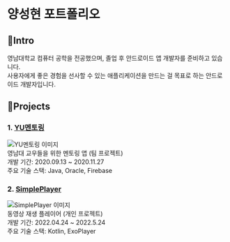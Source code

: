 # 양성현 포트폴리오<br/>
## 👦Intro
영남대학교 컴퓨터 공학을 전공했으며, 졸업 후 안드로이드 앱 개발자를 준비하고 있습니다.<br/>
사용자에게 좋은 경험을 선사할 수 있는 애플리케이션을 만드는 걸 목표로 하는 안드로이드 개발자입니다.<br/>
## 📝Projects
### 1. [YU멘토링](https://github.com/dogeby/YUMentoring)
![YU멘토링 이미지](https://user-images.githubusercontent.com/68229193/142297550-1faff9a6-1892-428b-af79-7d1c0209aea1.JPG)<br/>
영남대 교우들을 위한 멘토링 앱 (팀 프로젝트)<br/>
개발 기간: 2020.09.13 ~ 2020.11.27<br/>
주요 기술 스택: Java, Oracle, Firebase<br/>

### 2. [SimplePlayer](https://github.com/dogeby/SimplePlayer)
![SimplePlayer 이미지](https://user-images.githubusercontent.com/68229193/170886042-a57fa74e-f59f-478a-9767-4e6f3ce9c947.PNG)<br/>
동영상 재생 플레이어 (개인 프로젝트)<br/>
개발 기간: 2022.04.24 ~ 2022.5.24<br/>
주요 기술 스택: Kotlin, ExoPlayer<br/>
